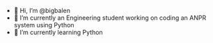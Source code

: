 - 👋 Hi, I’m @bigbalen
- 👀 I’m currently an Engineering student working on coding an ANPR system using Python   
- 🌱 I’m currently learning Python 

<!---
bigbalen/bigbalen is a ✨ special ✨ repository because its `README.md` (this file) appears on your GitHub profile.
You can click the Preview link to take a look at your changes.
--->
